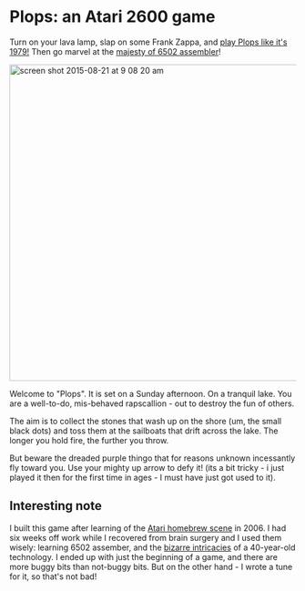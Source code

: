 # Plops: an Atari 2600 game

Turn on your lava lamp, slap on some Frank Zappa, and [play Plops like it's 1979!](http://mrspeaker.github.io/plops/) Then go marvel at the [majesty of 6502 assembler](https://github.com/mrspeaker/plops/blob/master/plops5.asm)!

<a href="http://mrspeaker.github.io/plops/"><img width="556" alt="screen shot 2015-08-21 at 9 08 20 am" src="https://cloud.githubusercontent.com/assets/129330/9408893/4a23ecd8-47e4-11e5-824c-60a18c0271eb.png"></a>

Welcome to "Plops". It is set on a Sunday afternoon. On a tranquil lake. You are a well-to-do, mis-behaved rapscallion - out to destroy the fun of others.

The aim is to collect the stones that wash up on the shore (um, the small black dots) and toss them at the sailboats that drift across the lake. The longer you hold fire, the further you throw.

But beware the dreaded purple thingo that for reasons unknown incessantly fly toward you. Use your mighty up arrow to defy it! (its a bit tricky - i just played it then for the first time in ages - I must have just got used to it).

## Interesting note

I built this game after learning of the [Atari homebrew scene](http://atariage.com/forums/forum/50-atari-2600-programming/) in 2006. I had six weeks off work while I recovered from brain surgery and I used them wisely: learning 6502 assember, and the [bizarre intricacies](http://www.wired.com/2009/03/racing-the-beam/) of a 40-year-old technology. I ended up with just the beginning of a game, and there are more buggy bits than not-buggy bits. But on the other hand - I wrote a tune for it, so that's not bad!

